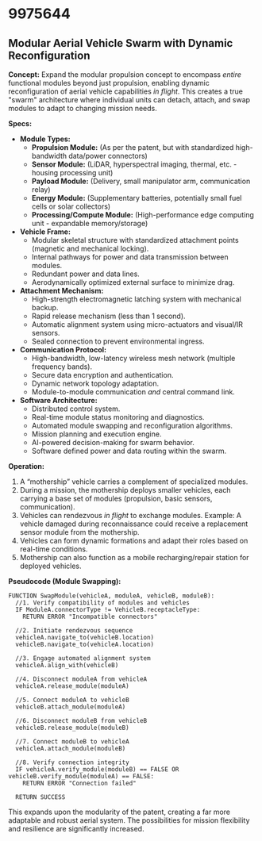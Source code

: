 # 9975644

## Modular Aerial Vehicle Swarm with Dynamic Reconfiguration

**Concept:** Expand the modular propulsion concept to encompass *entire* functional modules beyond just propulsion, enabling dynamic reconfiguration of aerial vehicle capabilities *in flight*. This creates a true "swarm" architecture where individual units can detach, attach, and swap modules to adapt to changing mission needs.

**Specs:**

*   **Module Types:**
    *   **Propulsion Module:** (As per the patent, but with standardized high-bandwidth data/power connectors)
    *   **Sensor Module:** (LiDAR, hyperspectral imaging, thermal, etc. - housing processing unit)
    *   **Payload Module:** (Delivery, small manipulator arm, communication relay)
    *   **Energy Module:** (Supplementary batteries, potentially small fuel cells or solar collectors)
    *   **Processing/Compute Module:** (High-performance edge computing unit - expandable memory/storage)
*   **Vehicle Frame:**
    *   Modular skeletal structure with standardized attachment points (magnetic and mechanical locking).
    *   Internal pathways for power and data transmission between modules.
    *   Redundant power and data lines.
    *   Aerodynamically optimized external surface to minimize drag.
*   **Attachment Mechanism:**
    *   High-strength electromagnetic latching system with mechanical backup.
    *   Rapid release mechanism (less than 1 second).
    *   Automatic alignment system using micro-actuators and visual/IR sensors.
    *   Sealed connection to prevent environmental ingress.
*   **Communication Protocol:**
    *   High-bandwidth, low-latency wireless mesh network (multiple frequency bands).
    *   Secure data encryption and authentication.
    *   Dynamic network topology adaptation.
    *   Module-to-module communication *and* central command link.
*   **Software Architecture:**
    *   Distributed control system.
    *   Real-time module status monitoring and diagnostics.
    *   Automated module swapping and reconfiguration algorithms.
    *   Mission planning and execution engine.
    *   AI-powered decision-making for swarm behavior.
    *   Software defined power and data routing within the swarm.

**Operation:**

1.  A “mothership” vehicle carries a complement of specialized modules.
2.  During a mission, the mothership deploys smaller vehicles, each carrying a base set of modules (propulsion, basic sensors, communication).
3.  Vehicles can rendezvous *in flight* to exchange modules. Example: A vehicle damaged during reconnaissance could receive a replacement sensor module from the mothership.
4.  Vehicles can form dynamic formations and adapt their roles based on real-time conditions.
5.  Mothership can also function as a mobile recharging/repair station for deployed vehicles.

**Pseudocode (Module Swapping):**

```
FUNCTION SwapModule(vehicleA, moduleA, vehicleB, moduleB):
  //1. Verify compatibility of modules and vehicles
  IF ModuleA.connectorType != VehicleB.receptacleType:
    RETURN ERROR "Incompatible connectors"

  //2. Initiate rendezvous sequence
  vehicleA.navigate_to(vehicleB.location)
  vehicleB.navigate_to(vehicleA.location)

  //3. Engage automated alignment system
  vehicleA.align_with(vehicleB)

  //4. Disconnect moduleA from vehicleA
  vehicleA.release_module(moduleA)

  //5. Connect moduleA to vehicleB
  vehicleB.attach_module(moduleA)

  //6. Disconnect moduleB from vehicleB
  vehicleB.release_module(moduleB)

  //7. Connect moduleB to vehicleA
  vehicleA.attach_module(moduleB)

  //8. Verify connection integrity
  IF vehicleA.verify_module(moduleB) == FALSE OR vehicleB.verify_module(moduleA) == FALSE:
    RETURN ERROR "Connection failed"

  RETURN SUCCESS
```

This expands upon the modularity of the patent, creating a far more adaptable and robust aerial system. The possibilities for mission flexibility and resilience are significantly increased.